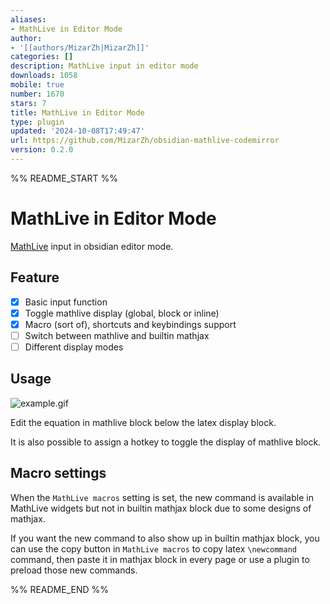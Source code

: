 ```yaml
---
aliases:
- MathLive in Editor Mode
author:
- '[[authors/MizarZh|MizarZh]]'
categories: []
description: MathLive input in editor mode
downloads: 1058
mobile: true
number: 1670
stars: 7
title: MathLive in Editor Mode
type: plugin
updated: '2024-10-08T17:49:47'
url: https://github.com/MizarZh/obsidian-mathlive-codemirror
version: 0.2.0
---
```


%% README_START %%

# MathLive in Editor Mode

[MathLive](https://github.com/arnog/mathlive) input in obsidian editor mode.

## Feature
- [x] Basic input function
- [x] Toggle mathlive display (global, block or inline)
- [x] Macro (sort of), shortcuts and keybindings support
- [ ] Switch between mathlive and builtin mathjax
- [ ] Different display modes

## Usage
![example.gif](https://raw.githubusercontent.com/MizarZh/obsidian-mathlive-codemirror/HEAD/assets/example.gif)

Edit the equation in mathlive block below the latex display block.

It is also possible to assign a hotkey to toggle the display of mathlive block.

## Macro settings
When the `MathLive macros` setting is set, the new command is available in MathLive widgets but not in builtin mathjax block due to some designs of mathjax.

If you want the new command to also show up in builtin mathjax block, you can use the copy button in `MathLive macros` to copy latex `\newcommand` command, then paste it in mathjax block in every page or use a plugin to preload those new commands.


%% README_END %%